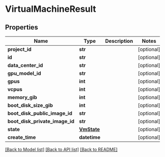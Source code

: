 # VirtualMachineResult

## Properties
Name | Type | Description | Notes
------------ | ------------- | ------------- | -------------
**project_id** | **str** |  | [optional] 
**id** | **str** |  | [optional] 
**data_center_id** | **str** |  | [optional] 
**gpu_model_id** | **str** |  | [optional] 
**gpus** | **int** |  | [optional] 
**vcpus** | **int** |  | [optional] 
**memory_gib** | **int** |  | [optional] 
**boot_disk_size_gib** | **int** |  | [optional] 
**boot_disk_public_image_id** | **str** |  | [optional] 
**boot_disk_private_image_id** | **str** |  | [optional] 
**state** | [**VmState**](VmState.md) |  | [optional] 
**create_time** | **datetime** |  | [optional] 

[[Back to Model list]](../README.md#documentation-for-models) [[Back to API list]](../README.md#documentation-for-api-endpoints) [[Back to README]](../README.md)


